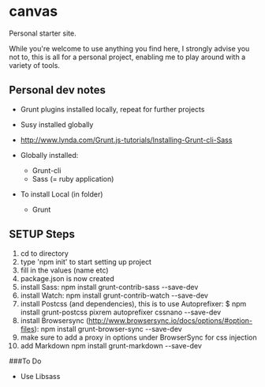 # canvas
Personal starter site.

While you're welcome to use anything you find here, I strongly advise you not to, this is all for a personal project, enabling me to play around with a variety of tools. 

## Personal dev notes

* Grunt plugins installed locally, repeat for further projects
* Susy installed globally
* http://www.lynda.com/Grunt.js-tutorials/Installing-Grunt-cli-Sass
* Globally installed:
	
	* Grunt-cli
	* Sass (= ruby application)
	
* To install Local (in folder)
	
	* Grunt

## SETUP Steps

1. cd to directory
1. type 'npm init' to start setting up project
1. fill in the values (name etc)
1. package.json is now created
1. install Sass: npm install grunt-contrib-sass --save-dev
1. install Watch: npm install grunt-contrib-watch --save-dev
1. install Postcss (and dependencies), this is to use Autoprefixer: $ npm install grunt-postcss pixrem autoprefixer cssnano --save-dev
1. install Browsersync (http://www.browsersync.io/docs/options/#option-files): npm install grunt-browser-sync --save-dev
1. make sure to add a proxy in options under BrowserSync for css injection
1. add Markdown npm install grunt-markdown --save-dev

###To Do

* Use Libsass
